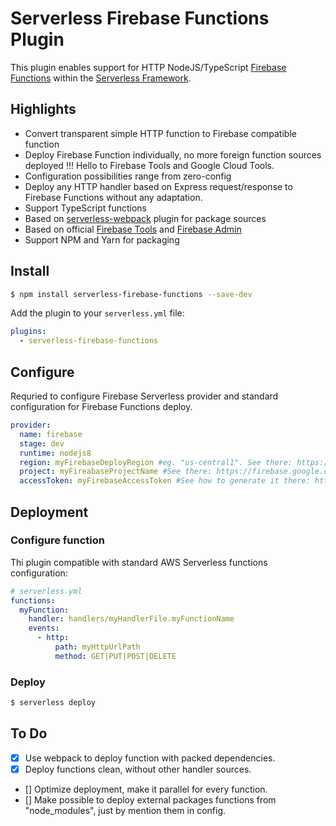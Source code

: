 # Serverless Firebase Functions Plugin

This plugin enables support for HTTP NodeJS/TypeScript [Firebase Functions](https://firebase.google.com/products/functions/) within the [Serverless Framework](https://github.com/serverless/serverless).

## Highlights

* Convert transparent simple HTTP function to Firebase compatible function
* Deploy Firebase Function individually, no more foreign function sources deployed !!! Hello to Firebase Tools and Google Cloud Tools.
* Configuration possibilities range from zero-config 
* Deploy any HTTP handler based on Express request/response to Firebase Functions without any adaptation.
* Support TypeScript functions
* Based on [serverless-webpack](https://www.npmjs.com/package/serverless-webpack) plugin for package sources
* Based on official [Firebase Tools](https://www.npmjs.com/package/firebase-tools) and [Firebase Admin](https://www.npmjs.com/package/firebase-admin)
* Support NPM and Yarn for packaging

## Install

```bash
$ npm install serverless-firebase-functions --save-dev
```

Add the plugin to your `serverless.yml` file:

```yaml
plugins:
  - serverless-firebase-functions
```

## Configure
Requried to configure Firebase Serverless provider and standard configuration for Firebase Functions deploy.

```yaml
provider:
  name: firebase
  stage: dev
  runtime: nodejs8
  region: myFirebaseDeployRegion #eg. "us-central1". See there: https://firebase.google.com/docs/functions/locations
  project: myFireabaseProjectName #See there: https://firebase.google.com/docs/projects/learn-more
  accessToken: myFirebaseAccessToken #See how to generate it there: https://www.npmjs.com/package/firebase-tools#using-with-ci-systems
```

## Deployment

### Configure function

Thi plugin compatible with standard AWS Serverless functions configuration:

```yaml
# serverless.yml
functions:
  myFunction:
    handler: handlers/myHandlerFile.myFunctionName
    events:
      - http: 
          path: myHttpUrlPath
          method: GET|PUT|POST|DELETE
```

### Deploy

```bash
$ serverless deploy
```

## To Do
- [x] Use webpack to deploy function with packed dependencies.
- [x] Deploy functions clean, without other handler sources.
- [] Optimize deployment, make it parallel for every function.
- [] Make possible to deploy external packages functions from "node_modules", just by mention them in config.

